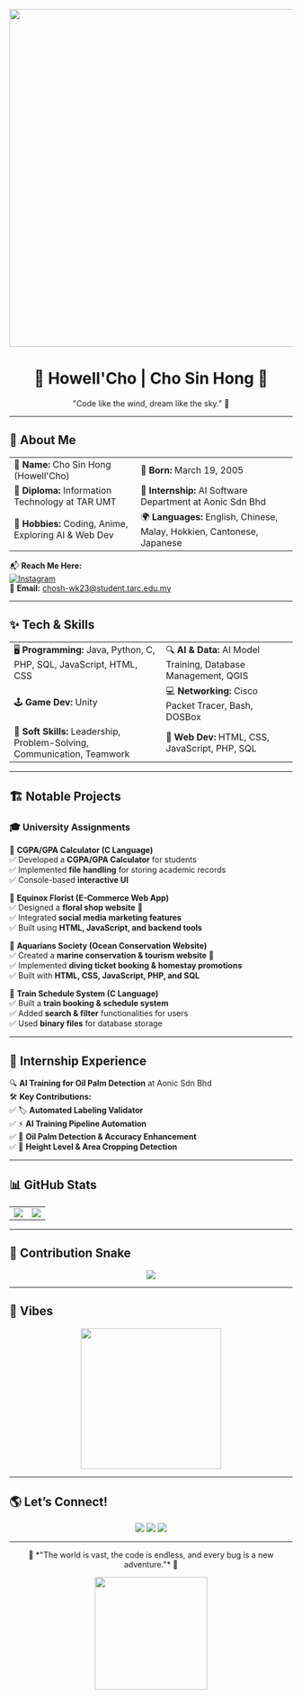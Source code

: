 <!-- 🌿 Header with Ghibli GIF -->
<p align="center">
  <img src="https://media2.giphy.com/media/N3yLGQ1oMYfGU/giphy.gif" width="600"/>
</p>

<h1 align="center">🌿 Howell'Cho | Cho Sin Hong 🌿</h1>
<p align="center">"Code like the wind, dream like the sky." 🍃</p>

---

## 🌱 About Me  
<table>
  <tr>
    <td>🏡 <b>Name:</b> Cho Sin Hong (Howell'Cho)</td>
    <td>🎂 <b>Born:</b> March 19, 2005</td>
  </tr>
  <tr>
    <td>🏫 <b>Diploma:</b> Information Technology at TAR UMT</td>
    <td>💼 <b>Internship:</b> AI Software Department at Aonic Sdn Bhd</td>
  </tr>
  <tr>
    <td>🎨 <b>Hobbies:</b> Coding, Anime, Exploring AI & Web Dev</td>
    <td>🌍 <b>Languages:</b> English, Chinese, Malay, Hokkien, Cantonese, Japanese</td>
  </tr>
</table>

📬 **Reach Me Here:**  
[![Instagram](https://img.shields.io/badge/Instagram-HowellCho-purple?style=for-the-badge&logo=instagram)](https://www.instagram.com/howellcho/)  
📩 **Email:** [chosh-wk23@student.tarc.edu.my](mailto:chosh-wk23@student.tarc.edu.my)  

---

## ✨ Tech & Skills  
<table>
  <tr>
    <td>🖥 <b>Programming:</b> Java, Python, C, PHP, SQL, JavaScript, HTML, CSS</td>
    <td>🔍 <b>AI & Data:</b> AI Model Training, Database Management, QGIS</td>
  </tr>
  <tr>
    <td>🕹 <b>Game Dev:</b> Unity</td>
    <td>💻 <b>Networking:</b> Cisco Packet Tracer, Bash, DOSBox</td>
  </tr>
  <tr>
    <td>🌱 <b>Soft Skills:</b> Leadership, Problem-Solving, Communication, Teamwork</td>
    <td>🎯 <b>Web Dev:</b> HTML, CSS, JavaScript, PHP, SQL</td>
  </tr>
</table>

---

## 🏗️ Notable Projects  

### 🎓 University Assignments  
🌟 **CGPA/GPA Calculator (C Language)**  
✅ Developed a **CGPA/GPA Calculator** for students  
✅ Implemented **file handling** for storing academic records  
✅ Console-based **interactive UI**  

🌸 **Equinox Florist (E-Commerce Web App)**  
✅ Designed a **floral shop website** 🌺  
✅ Integrated **social media marketing features**  
✅ Built using **HTML, JavaScript, and backend tools**  

🌊 **Aquarians Society (Ocean Conservation Website)**  
✅ Created a **marine conservation & tourism website** 🐠  
✅ Implemented **diving ticket booking & homestay promotions**  
✅ Built with **HTML, CSS, JavaScript, PHP, and SQL**  

🚆 **Train Schedule System (C Language)**  
✅ Built a **train booking & schedule system**  
✅ Added **search & filter** functionalities for users  
✅ Used **binary files** for database storage  

---

## 🤖 Internship Experience  
🔍 **AI Training for Oil Palm Detection** at Aonic Sdn Bhd  
🛠 **Key Contributions:**  
✅ 🏷️ **Automated Labeling Validator**  
✅ ⚡ **AI Training Pipeline Automation**  
✅ 🌾 **Oil Palm Detection & Accuracy Enhancement**  
✅ 📏 **Height Level & Area Cropping Detection**  

---

## 📊 GitHub Stats  
<table>
  <tr>
    <td>
      <img src="https://github-readme-stats.vercel.app/api?username=ChoSinHong&show_icons=true&theme=calm"/>
    </td>
    <td>
      <img src="https://github-readme-streak-stats.herokuapp.com/?user=ChoSinHong&theme=calm"/>
    </td>
  </tr>
</table>

---

## 🐍 Contribution Snake  
<p align="center">
  <img src="https://github.com/ChoSinHong/ChoSinHong/blob/output/github-contribution-grid-snake.svg"/>
</p>

---

## 🌿 Vibes  
<p align="center">
  <img src="https://media4.giphy.com/media/jIqh3ym2s7GU/giphy.gif" width="250"/>
</p>

---

## 🌎 Let’s Connect!  
<p align="center">
  <a href="https://www.linkedin.com/in/sin-hong-cho-ab9225322"><img src="https://img.shields.io/badge/LinkedIn-0077B5?style=for-the-badge&logo=linkedin&logoColor=white"/></a>
  <a href="https://x.com/howellcho61044"><img src="https://img.shields.io/badge/Twitter-1DA1F2?style=for-the-badge&logo=twitter&logoColor=white"/></a>
  <a href="mailto:chosh-wk23@student.tarc.edu.my"><img src="https://img.shields.io/badge/-Email-D14836?style=for-the-badge&logo=gmail&logoColor=white"/></a>
</p>

---

<p align="center">🍃 *"The world is vast, the code is endless, and every bug is a new adventure."* 🍃</p>
<p align="center"><img src="https://media.giphy.com/media/3o6Zt481isNVuQI1l6/giphy.gif" width="200"/></p>
